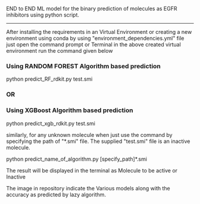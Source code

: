 END to END ML model for the binary prediction of molecules as EGFR inhibitors using python script. 

*****

After installing the requirements in an Virtual Environment
or creating a new environment using conda by using "environment_dependencies.yml" file
just open the command prompt or Terminal in the above created virtual environment
run the command given below
### Using RANDOM FOREST Algorithm based prediction
python predict_RF_rdkit.py test.smi

### OR 
### Using XGBoost Algorithm based prediction
python predict_xgb_rdkit.py test.smi

similarly, for any unknown molecule when just use the command by specifying the path
of "*.smi" file.
The supplied "test.smi" file is an inactive molecule.

python predict_name_of_algorithm.py [specify_path]*.smi


The result will be displayed in the terminal as Molecule to be active or Inactive

The image in repository indicate the Various models along with the accuracy as predicted by lazy algorithm.




 
